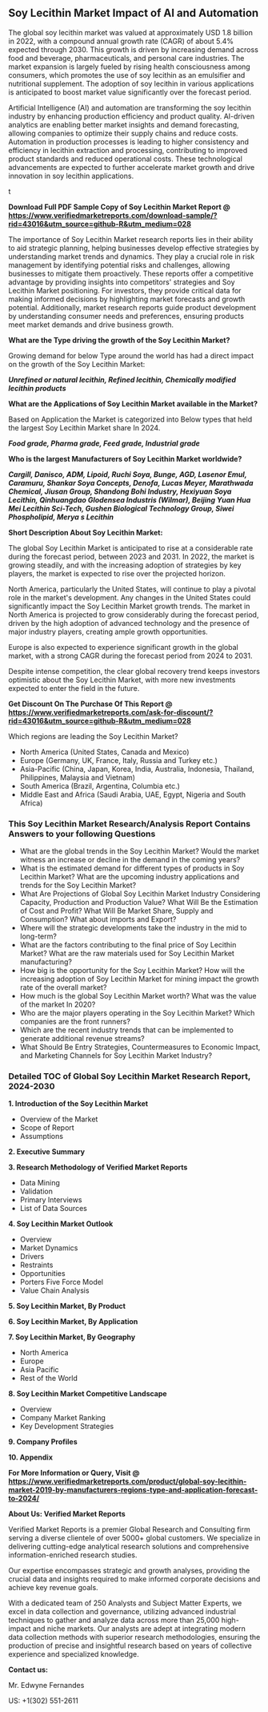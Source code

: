 <h2>Soy Lecithin Market Impact of AI and Automation</h2><p>The global soy lecithin market was valued at approximately USD 1.8 billion in 2022, with a compound annual growth rate (CAGR) of about 5.4% expected through 2030. This growth is driven by increasing demand across food and beverage, pharmaceuticals, and personal care industries. The market expansion is largely fueled by rising health consciousness among consumers, which promotes the use of soy lecithin as an emulsifier and nutritional supplement. The adoption of soy lecithin in various applications is anticipated to boost market value significantly over the forecast period.</p><p>Artificial Intelligence (AI) and automation are transforming the soy lecithin industry by enhancing production efficiency and product quality. AI-driven analytics are enabling better market insights and demand forecasting, allowing companies to optimize their supply chains and reduce costs. Automation in production processes is leading to higher consistency and efficiency in lecithin extraction and processing, contributing to improved product standards and reduced operational costs. These technological advancements are expected to further accelerate market growth and drive innovation in soy lecithin applications.</p>t</p><p id="" class=""><strong>Download Full PDF Sample Copy of Soy Lecithin Market Report @ <a href="https://www.verifiedmarketreports.com/download-sample/?rid=43016&utm_source=github-R&utm_medium=028" target="_blank">https://www.verifiedmarketreports.com/download-sample/?rid=43016&utm_source=github-R&utm_medium=028</a></strong></p><p>The importance of&nbsp;Soy Lecithin Market research reports lies in their ability to aid strategic planning, helping businesses develop effective strategies by understanding market trends and dynamics. They play a crucial role in risk management by identifying potential risks and challenges, allowing businesses to mitigate them proactively. These reports offer a competitive advantage by providing insights into competitors' strategies and Soy Lecithin Market positioning. For investors, they provide critical data for making informed decisions by highlighting market forecasts and growth potential. Additionally, market research reports guide product development by understanding consumer needs and preferences, ensuring products meet market demands and drive business growth.</p><p><strong>What are the&nbsp;Type driving the growth of the Soy Lecithin Market?</strong></p><p id="" class="">Growing demand for below Type around the world has had a direct impact on the growth of the Soy Lecithin Market:</p><em><strong>Unrefined or natural lecithin, Refined lecithin, Chemically modified lecithin products</strong></em></p><strong>What are the&nbsp;Applications&nbsp;of Soy Lecithin Market available in the Market?</strong></p><p id="" class="">Based on Application the Market is categorized into Below types that held the largest Soy Lecithin Market share In 2024.</p><em><strong>Food grade, Pharma grade, Feed grade, Industrial grade</strong></em></p><strong>Who is the largest Manufacturers of Soy Lecithin Market worldwide?</strong></p><p><em><strong>Cargill, Danisco, ADM, Lipoid, Ruchi Soya, Bunge, AGD, Lasenor Emul, Caramuru, Shankar Soya Concepts, Denofa, Lucas Meyer, Marathwada Chemical, Jiusan Group, Shandong Bohi Industry, Hexiyuan Soya Lecithin, Qinhuangdao Glodensea Industris (Wilmar), Beijing Yuan Hua Mei Lecithin Sci-Tech, Gushen Biological Technology Group, Siwei Phospholipid, Merya s Lecithin</strong></em></p><p id="" class=""><strong>Short Description About Soy Lecithin Market:</strong></p><p>The global Soy Lecithin Market is anticipated to rise at a considerable rate during the forecast period, between 2023 and 2031. In 2022, the market is growing steadily, and with the increasing adoption of strategies by key players, the market is expected to rise over the projected horizon.</p><p>North America, particularly the United States, will continue to play a pivotal role in the market's development. Any changes in the United States could significantly impact the Soy Lecithin Market growth trends. The market in North America is projected to grow considerably during the forecast period, driven by the high adoption of advanced technology and the presence of major industry players, creating ample growth opportunities.</p><p>Europe is also expected to experience significant growth in the global market, with a strong CAGR during the forecast period from 2024 to 2031.</p><p>Despite intense competition, the clear global recovery trend keeps investors optimistic about the Soy Lecithin Market, with more new investments expected to enter the field in the future.</p><p id="" class=""><strong>Get Discount On The Purchase Of This Report @ <a href="https://www.verifiedmarketreports.com/ask-for-discount/?rid=43016&utm_source=github-R&utm_medium=028" target="_blank">https://www.verifiedmarketreports.com/ask-for-discount/?rid=43016&utm_source=github-R&utm_medium=028</a></strong></p>Which regions are leading the Soy Lecithin Market?</p><ul><li>North America (United States, Canada and Mexico)</li><li>Europe (Germany, UK, France, Italy, Russia and Turkey etc.)</li><li>Asia-Pacific (China, Japan, Korea, India, Australia, Indonesia, Thailand, Philippines, Malaysia and Vietnam)</li><li>South America (Brazil, Argentina, Columbia etc.)</li><li>Middle East and Africa (Saudi Arabia, UAE, Egypt, Nigeria and South Africa)</li></ul><h3 id="" class="">This Soy Lecithin Market Research/Analysis Report Contains Answers to your following Questions</h3><ul><li>What are the global trends in the Soy Lecithin Market? Would the market witness an increase or decline in the demand in the coming years?</li><li>What is the estimated demand for different types of products in Soy Lecithin Market? What are the upcoming industry applications and trends for the Soy Lecithin Market?</li><li>What Are Projections of Global Soy Lecithin Market Industry Considering Capacity, Production and Production Value? What Will Be the Estimation of Cost and Profit? What Will Be Market Share, Supply and Consumption? What about imports and Export?</li><li>Where will the strategic developments take the industry in the mid to long-term?</li><li>What are the factors contributing to the final price of Soy Lecithin Market? What are the raw materials used for Soy Lecithin Market manufacturing?</li><li>How big is the opportunity for the Soy Lecithin Market? How will the increasing adoption of Soy Lecithin Market for mining impact the growth rate of the overall market?</li><li>How much is the global Soy Lecithin Market worth? What was the value of the market In 2020?</li><li>Who are the major players operating in the Soy Lecithin Market? Which companies are the front runners?</li><li>Which are the recent industry trends that can be implemented to generate additional revenue streams?</li><li>What Should Be Entry Strategies, Countermeasures to Economic Impact, and Marketing Channels for Soy Lecithin Market Industry?</li></ul><h3 id="" class="">Detailed TOC of Global Soy Lecithin Market Research Report, 2024-2030</h3><p id="" class=""><strong>1. Introduction of the Soy Lecithin Market</strong></p><ul><li>Overview of the Market</li><li>Scope of Report</li><li>Assumptions</li></ul><p id="" class=""><strong>2. Executive Summary</strong></p><p id="" class=""><strong>3. Research Methodology of Verified Market Reports</strong></p><ul><li>Data Mining</li><li>Validation</li><li>Primary Interviews</li><li>List of Data Sources</li></ul><p id="" class=""><strong>4. Soy Lecithin Market Outlook</strong></p><ul><li>Overview</li><li>Market Dynamics</li><li>Drivers</li><li>Restraints</li><li>Opportunities</li><li>Porters Five Force Model</li><li>Value Chain Analysis</li></ul><p id="" class=""><strong>5. Soy Lecithin Market, By Product</strong></p><p id="" class=""><strong>6. Soy Lecithin Market, By Application</strong></p><p id="" class=""><strong>7. Soy Lecithin Market, By Geography</strong></p><ul><li>North America</li><li>Europe</li><li>Asia Pacific</li><li>Rest of the World</li></ul><p id="" class=""><strong>8. Soy Lecithin Market Competitive Landscape</strong></p><ul><li>Overview</li><li>Company Market Ranking</li><li>Key Development Strategies</li></ul><p id="" class=""><strong>9. Company Profiles</strong></p><p id="" class=""><strong>10. Appendix</strong></p><p id="" class=""><strong>For More Information or Query, Visit @ <a href="https://www.verifiedmarketreports.com/product/global-soy-lecithin-market-2019-by-manufacturers-regions-type-and-application-forecast-to-2024/" target="_blank">https://www.verifiedmarketreports.com/product/global-soy-lecithin-market-2019-by-manufacturers-regions-type-and-application-forecast-to-2024/</a></strong></p><p id="" class=""><strong>About Us: Verified Market Reports</strong></p><p id="" class="">Verified Market Reports is a premier Global Research and Consulting firm serving a diverse clientele of over 5000+ global customers. We specialize in delivering cutting-edge analytical research solutions and comprehensive information-enriched research studies.</p><p id="" class="">Our expertise encompasses strategic and growth analyses, providing the crucial data and insights required to make informed corporate decisions and achieve key revenue goals.</p><p id="" class="">With a dedicated team of 250 Analysts and Subject Matter Experts, we excel in data collection and governance, utilizing advanced industrial techniques to gather and analyze data across more than 25,000 high-impact and niche markets. Our analysts are adept at integrating modern data collection methods with superior research methodologies, ensuring the production of precise and insightful research based on years of collective experience and specialized knowledge.</p><p id="" class=""><strong>Contact us:</strong></p><p id="" class="">Mr. Edwyne Fernandes</p><p id="" class="">US: +1(302) 551-2611</p>